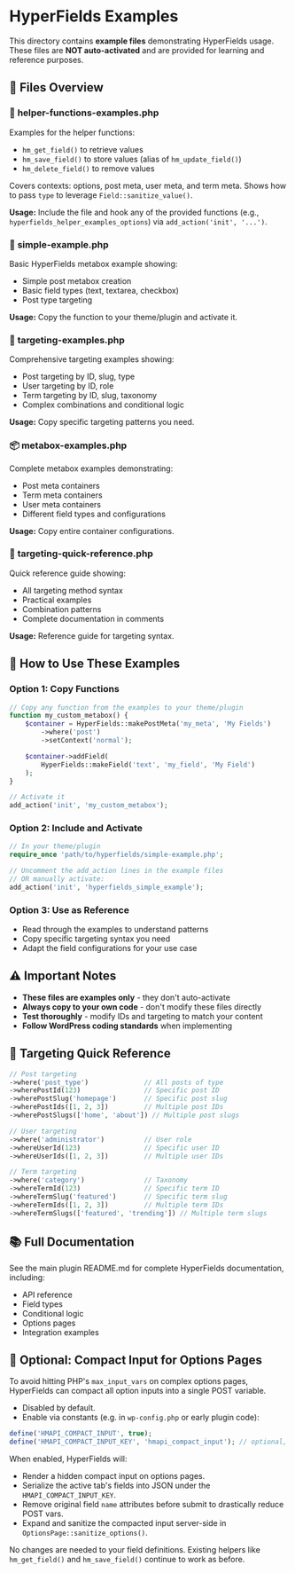 # HyperFields Examples

This directory contains **example files** demonstrating HyperFields usage. These files are **NOT auto-activated** and are provided for learning and reference purposes.

## 📁 Files Overview

### 🧰 **helper-functions-examples.php**
Examples for the helper functions:
- `hm_get_field()` to retrieve values
- `hm_save_field()` to store values (alias of `hm_update_field()`)
- `hm_delete_field()` to remove values

Covers contexts: options, post meta, user meta, and term meta. Shows how to pass `type` to leverage `Field::sanitize_value()`.

**Usage:** Include the file and hook any of the provided functions (e.g., `hyperfields_helper_examples_options`) via `add_action('init', '...')`.

### 🚀 **simple-example.php**
Basic HyperFields metabox example showing:
- Simple post metabox creation
- Basic field types (text, textarea, checkbox)
- Post type targeting

**Usage:** Copy the function to your theme/plugin and activate it.

### 🎯 **targeting-examples.php**
Comprehensive targeting examples showing:
- Post targeting by ID, slug, type
- User targeting by ID, role
- Term targeting by ID, slug, taxonomy
- Complex combinations and conditional logic

**Usage:** Copy specific targeting patterns you need.

### 📦 **metabox-examples.php**
Complete metabox examples demonstrating:
- Post meta containers
- Term meta containers
- User meta containers
- Different field types and configurations

**Usage:** Copy entire container configurations.

### 📖 **targeting-quick-reference.php**
Quick reference guide showing:
- All targeting method syntax
- Practical examples
- Combination patterns
- Complete documentation in comments

**Usage:** Reference guide for targeting syntax.

## 🔧 How to Use These Examples

### Option 1: Copy Functions
```php
// Copy any function from the examples to your theme/plugin
function my_custom_metabox() {
    $container = HyperFields::makePostMeta('my_meta', 'My Fields')
        ->where('post')
        ->setContext('normal');

    $container->addField(
        HyperFields::makeField('text', 'my_field', 'My Field')
    );
}

// Activate it
add_action('init', 'my_custom_metabox');
```

### Option 2: Include and Activate
```php
// In your theme/plugin
require_once 'path/to/hyperfields/simple-example.php';

// Uncomment the add_action lines in the example files
// OR manually activate:
add_action('init', 'hyperfields_simple_example');
```

### Option 3: Use as Reference
- Read through the examples to understand patterns
- Copy specific targeting syntax you need
- Adapt the field configurations for your use case

## ⚠️ Important Notes

- **These files are examples only** - they don't auto-activate
- **Always copy to your own code** - don't modify these files directly
- **Test thoroughly** - modify IDs and targeting to match your content
- **Follow WordPress coding standards** when implementing

## 🎯 Targeting Quick Reference

```php
// Post targeting
->where('post_type')              // All posts of type
->wherePostId(123)                // Specific post ID
->wherePostSlug('homepage')       // Specific post slug
->wherePostIds([1, 2, 3])         // Multiple post IDs
->wherePostSlugs(['home', 'about']) // Multiple post slugs

// User targeting
->where('administrator')          // User role
->whereUserId(123)                // Specific user ID
->whereUserIds([1, 2, 3])         // Multiple user IDs

// Term targeting
->where('category')               // Taxonomy
->whereTermId(123)                // Specific term ID
->whereTermSlug('featured')       // Specific term slug
->whereTermIds([1, 2, 3])         // Multiple term IDs
->whereTermSlugs(['featured', 'trending']) // Multiple term slugs
```

## 📚 Full Documentation

See the main plugin README.md for complete HyperFields documentation, including:
- API reference
- Field types
- Conditional logic
- Options pages
- Integration examples

## 🚧 Optional: Compact Input for Options Pages

To avoid hitting PHP's `max_input_vars` on complex options pages, HyperFields can compact all option inputs into a single POST variable.

- Disabled by default.
- Enable via constants (e.g. in `wp-config.php` or early plugin code):

```php
define('HMAPI_COMPACT_INPUT', true);
define('HMAPI_COMPACT_INPUT_KEY', 'hmapi_compact_input'); // optional, default shown
```

When enabled, HyperFields will:
- Render a hidden compact input on options pages.
- Serialize the active tab's fields into JSON under the `HMAPI_COMPACT_INPUT_KEY`.
- Remove original field `name` attributes before submit to drastically reduce POST vars.
- Expand and sanitize the compacted input server-side in `OptionsPage::sanitize_options()`.

No changes are needed to your field definitions. Existing helpers like `hm_get_field()` and `hm_save_field()` continue to work as before.
